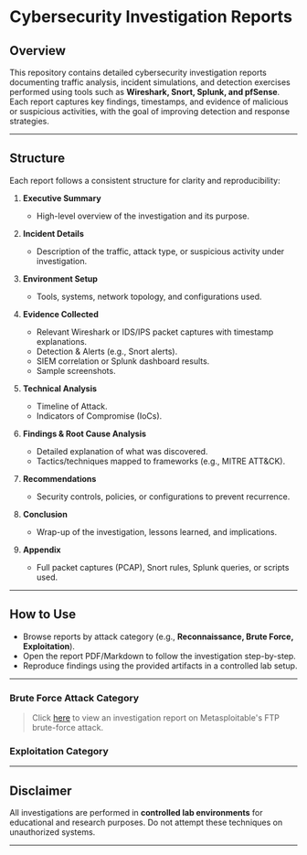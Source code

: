 # Cybersecurity Investigation Reports

## Overview

This repository contains detailed cybersecurity investigation reports documenting traffic analysis, incident simulations, and detection exercises performed using tools such as **Wireshark, Snort, Splunk, and pfSense**. Each report captures key findings, timestamps, and evidence of malicious or suspicious activities, with the goal of improving detection and response strategies.

---

## Structure

Each report follows a consistent structure for clarity and reproducibility:

1. **Executive Summary**  
   - High-level overview of the investigation and its purpose.

2. **Incident Details**  
   - Description of the traffic, attack type, or suspicious activity under investigation.

3. **Environment Setup**  
   - Tools, systems, network topology, and configurations used.

4. **Evidence Collected**  
   - Relevant Wireshark or IDS/IPS packet captures with timestamp explanations.  
   - Detection & Alerts (e.g., Snort alerts).  
   - SIEM correlation or Splunk dashboard results.  
   - Sample screenshots.

5. **Technical Analysis**  
   - Timeline of Attack.  
   - Indicators of Compromise (IoCs).

6. **Findings & Root Cause Analysis**  
   - Detailed explanation of what was discovered.  
   - Tactics/techniques mapped to frameworks (e.g., MITRE ATT&CK).

7. **Recommendations**  
   - Security controls, policies, or configurations to prevent recurrence.

8. **Conclusion**  
   - Wrap-up of the investigation, lessons learned, and implications.

9. **Appendix**  
   - Full packet captures (PCAP), Snort rules, Splunk queries, or scripts used.

---

## How to Use

- Browse reports by attack category (e.g., **Reconnaissance, Brute Force, Exploitation**).  
- Open the report PDF/Markdown to follow the investigation step-by-step.  
- Reproduce findings using the provided artifacts in a controlled lab setup.  

---

### Brute Force Attack Category

> Click [here](https://github.com/ninahonyango/Cybersec_Investigation_Reports/blob/main/FTPBrute-forceCybersecurityInvestigationReport.pdf) to view an investigation report on Metasploitable's FTP brute-force attack.


### Exploitation Category

---


## Disclaimer

All investigations are performed in **controlled lab environments** for educational and research purposes. Do not attempt these techniques on unauthorized systems.


---
